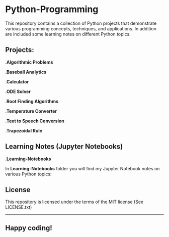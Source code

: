 # Python-Programming

This repository contains a collection of Python projects that demonstrate various programming concepts, techniques, and applications. In addition are included some learning notes 
on different Python topics. 

## Projects:

.**Algorithmic Problems**

.**Baseball Analytics**

.**Calculator**

.**ODE Solver**

.**Root Finding Algorithms**

.**Temperature Converter**

.**Text to Speech Conversion**

.**Trapezoidal Rule**


## Learning Notes (Jupyter Notebooks)

.**Learning-Notebooks**

In **Learning-Notebooks** folder you will find my Jupyter Notebook notes on various Python topics:

## License

This repository is licensed under the terms of the MIT license (See LICENSE.txt)



---

## **Happy coding!**
